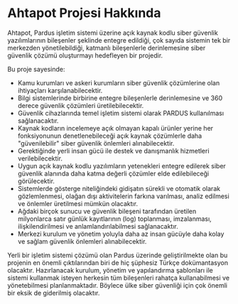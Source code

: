 # Ahtapot Projesi Hakkında

Ahtapot, Pardus işletim sistemi üzerine açık kaynak kodlu siber güvenlik yazılımlarının bileşenler şeklinde entegre edildiği, çok sayıda sistemin tek bir merkezden yönetilebildiği, katmanlı bileşenlerle derinlemesine siber güvenlik çözümü oluşturmayı hedefleyen bir projedir. 

Bu proje sayesinde:

* Kamu kurumları ve askeri kurumların siber güvenlik çözümlerine olan ihtiyaçları karşılanabilecektir.
* Bilgi sistemlerinde birbirine entegre bileşenlerle derinlemesine ve 360 derece güvenlik çözümleri üretilebilecektir.
* Güvenlik cihazlarında temel işletim sistemi olarak PARDUS kullanılması sağlanacaktır.
* Kaynak kodların incelemeye açık olmayan kapalı ürünler yerine her fonksiyonunun denetlenebileceği açık kaynak çözümlerle daha "güvenilebilir" siber güvenlik önlemleri alınabilecektir.
* Gerektiğinde yerli insan gücü ile destek ve danışmanlık hizmetleri verilebilecektir.
* Uygun açık kaynak kodlu yazılımların yetenekleri entegre edilerek siber güvenlik alanında daha katma değerli çözümler elde edilebileceği görülecektir.
* Sistemlerde gösterge niteliğindeki gidişatın sürekli ve otomatik olarak gözlemlenmesi, olağan dışı aktivitelerin farkına varılması, analiz edilmesi ve önlemler üretilmesi mümkün olacaktır.
* Ağdaki birçok sunucu ve güvenlik bileşeni tarafından üretilen milyonlarca satır günlük kayıtlarının (log) toplanması, imzalanması, ilişkilendirilmesi ve anlamlandırılabilmesi sağlanacaktır.
* Merkezi kurulum ve yönetim yoluyla daha az insan gücüyle daha kolay ve sağlam güvenlik önlemleri alınabilecektir.

Yerli bir işletim sistemi çözümü olan Pardus üzerinde geliştirilmekte olan bu projenin en önemli çıktılarından biri de hiç şüphesiz Türkçe dokümantasyon olacaktır. Hazırlanacak kurulum, yönetim ve yapılandırma şablonları ile sistemi kullanmak isteyen herkesin tüm bileşenleri rahatça kullanabilmesi ve yönetebilmesi planlanmaktadır. Böylece ülke siber güvenliği için çok önemli bir eksik de giderilmiş olacaktır.
